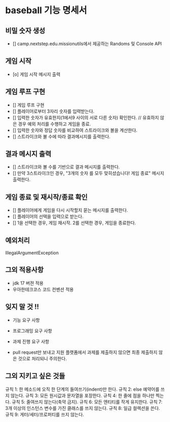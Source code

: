 # baseball 기능 명세서

## 비밀 숫자 생성

- [] camp.nextstep.edu.missionutils에서 제공하는 Randoms 및 Console API

## 게임 시작

- [o] 게임 시작 메시지 출력

## 게임 루프 구현

- [] 게임 루프 구현
- [] 플레이어로부터 3자리 숫자를 입력받는다.
- [] 입력한 숫자가 유효한지(1에서9 사이의 서로 다른 숫자) 확인한다. // 유효하지 않은 경우 예외 처리를 수행하고 게임을 종료.
- [] 입력한 숫자와 정답 숫자를 비교하여 스트라이크와 볼을 계산한다.
- [] 스트라이크와 불 수에 따라 결과메시지를 출력한다.

## 결과 메시지 출력

- [] 스트라이크와 볼 수를 기반으로 결과 메시지를 출력한다.
- [] 만약 3스트라이크인 경우, "3개의 숫자 를 모두 맞히셨습니다! 게임 종료" 메시지 출력한다.

## 게임 종료 및 재시작/종료 확인

- [] 플레이어에게 게임을 다시 시작할지 묻는 메시지를 출력한다.
- [] 플레이어의 선택을 입력으로 받는다.
- [] 1을 선택한 경우, 게임 재시작. 2를 선택한 경우, 게임을 종료한다.

## 예외처리

IllegalArgumentException

## 그외 적용사항

- jdk 17 버젼 적용
- 우아한테크코스 코드 컨벤션 적용

## 잊지 말 것 !!

- 기능 요구 사항
- 프로그래밍 요구 사항
- 과제 진행 요구 사항

- pull request만 보내고 지원 플랫폼에서 과제를 제출하지 않으면 최종 제출하지 않은 것으로 처리되니 주의한다.

## 그외 지키고 싶은 것들

규칙 1: 한 메소드에 오직 한 단계의 들여쓰기(indent)만 한다.
규칙 2: else 예약어를 쓰지 않는다.
규칙 3: 모든 원시값과 문자열을 포장한다.
규칙 4: 한 줄에 점을 하나만 찍는다.
규칙 5: 줄여쓰지 않는다(축약 금지).
규칙 6: 모든 엔티티를 작게 유지한다.
규칙 7: 3개 이상의 인스턴스 변수를 가진 클래스를 쓰지 않는다.
규칙 8: 일급 컬렉션을 쓴다.
규칙 9: 게터/세터/프로퍼티를 쓰지 않는다.
